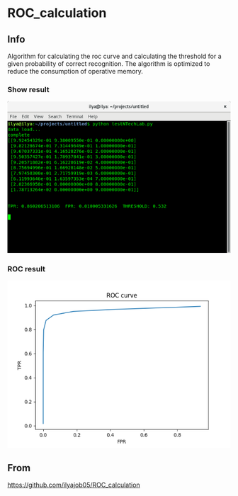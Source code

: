 # ROC_calculation

## Info
Algorithm for calculating the roc curve and calculating the threshold for a given probability of correct recognition. The algorithm is optimized to reduce the consumption of operative memory.

### Show result
![](./terminalView.png)

### ROC result
![](./Figure_1.png)

## From
https://github.com/ilyajob05/ROC_calculation